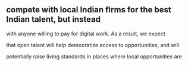 ## compete with local Indian ﬁrms for the best Indian talent, but instead

with anyone willing to pay for digital work. As a result, we expect

that open talent will help democratize access to opportunities, and will

potentially raise living standards in places where local opportunities are